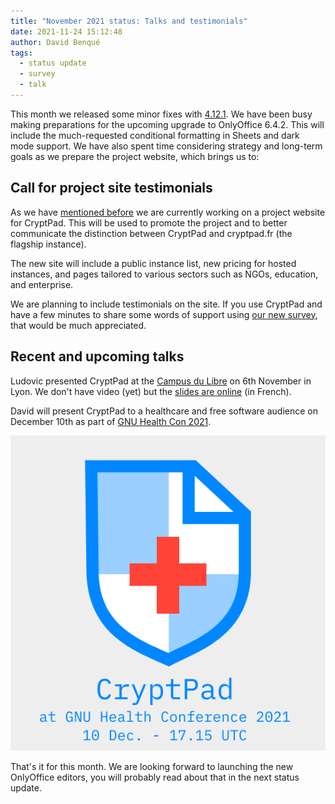 ```yaml
---
title: "November 2021 status: Talks and testimonials"
date: 2021-11-24 15:12:48
author: David Benqué
tags:
  - status update
  - survey
  - talk
---
```


This month we released some minor fixes with [4.12.1](https://github.com/xwiki-labs/cryptpad/releases/tag/4.12.1). We have been busy making preparations for the upcoming upgrade to OnlyOffice 6.4.2. This will include the much-requested conditional formatting in Sheets and dark mode support. We have also spent time considering strategy and long-term goals as we prepare the project website, which brings us to:

## Call for project site testimonials

As we have [mentioned before](https://blog.cryptpad.org/2021/09/15/Relocating-our-blog/) we are currently working on a project website for CryptPad. This will be used to promote the project and to better communicate the distinction between CryptPad and cryptpad.fr (the flagship instance).

The new site will include a public instance list, new pricing for hosted instances, and pages tailored to various sectors such as NGOs, education, and enterprise.

We are planning to include testimonials on the site. If you use CryptPad and have a few minutes to share some words of support using [our new survey](https://cryptpad.fr/form/#/2/form/view/1NDX7MEkhzNz1FCrcjCxmvjgIj24QjWNncZygR60Ch8/), that would be much appreciated.

## Recent and upcoming talks

Ludovic presented CryptPad at the [Campus du Libre](https://www.campus-du-libre.org/prog.php) on 6th November in Lyon. We don't have video (yet) but the [slides are online](https://www.campus-du-libre.org/Supports/CampusDuLibre2021-CryptPad.pdf) (in French).

David will present CryptPad to a healthcare and free software audience on December 10th as part of [GNU Health Con 2021](https://www.gnuhealthcon.org/2021/).


![Promotion image for CryptPad at GNU Health Con 2012](/images/GHcon.png)


That's it for this month. We are looking forward to launching the new OnlyOffice editors, you will probably read about that in the next status update.